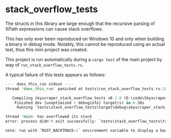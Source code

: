 # stack_overflow_tests

The structs in this library are large enough that the recursive parsing of XPath expressions can cause stack overflows.

This has only ever been reproduced on Windows 10 and only when building a binary in debug mode.
Notably, this cannot be reproduced using an actual test, thus this mini project was created.

This project is run automatically during a `cargo test` of the main project by way of `run_stack_overflow_tests.rs`.

A typical failure of this tests appears as follows:

```rs
---- does_this_run stdout ----
thread 'does_this_run' panicked at tests\run_stack_overflow_tests.rs:20:5:

   Compiling skyscraper_stack_overflow_tests v0.1.0 (D:\code\Skyscraper\tests\stack_overflow_tests)
    Finished dev [unoptimized + debuginfo] target(s) in 0.30s
     Running `tests\stack_overflow_tests\target\debug\skyscraper_stack_overflow_tests.exe`

thread 'main' has overflowed its stack
error: process didn't exit successfully: `tests\stack_overflow_tests\target\debug\skyscraper_stack_overflow_tests.exe` (exit code: 0xc00000fd, STATUS_STACK_OVERFLOW)

note: run with `RUST_BACKTRACE=1` environment variable to display a backtrace
```